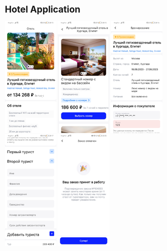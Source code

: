 # Hotel Application
<img src="Screenshot_20231128_201533_com.example.hotel.jpg" height="350"/>  <img src="Screenshot_20231128_201546_com.example.hotel.jpg" height="350"/> <img src="Screenshot_20231128_201626_com.example.hotel.jpg" height="350"/> <img src="Screenshot_20231128_201708_com.example.hotel.jpg" height="350"/> <img src="Screenshot_20231128_222507_com.example.hotel.jpg" height="350"/>

